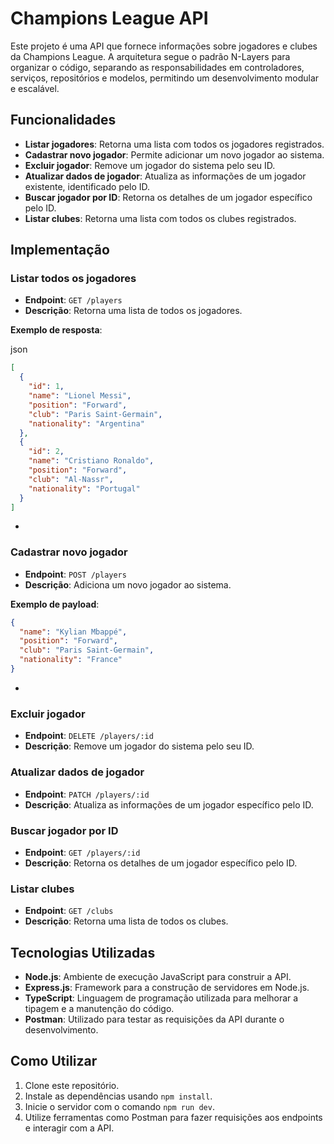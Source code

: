 # **Champions League API**

Este projeto é uma API que fornece informações sobre jogadores e clubes da Champions League. A arquitetura segue o padrão N-Layers para organizar o código, separando as responsabilidades em controladores, serviços, repositórios e modelos, permitindo um desenvolvimento modular e escalável.

## **Funcionalidades**

* **Listar jogadores**: Retorna uma lista com todos os jogadores registrados.  
* **Cadastrar novo jogador**: Permite adicionar um novo jogador ao sistema.  
* **Excluir jogador**: Remove um jogador do sistema pelo seu ID.  
* **Atualizar dados de jogador**: Atualiza as informações de um jogador existente, identificado pelo ID.  
* **Buscar jogador por ID**: Retorna os detalhes de um jogador específico pelo ID.  
* **Listar clubes**: Retorna uma lista com todos os clubes registrados.

## **Implementação**

### **Listar todos os jogadores**

* **Endpoint**: `GET /players`  
* **Descrição**: Retorna uma lista de todos os jogadores.

**Exemplo de resposta**:  

json  
```json
[
  {
    "id": 1,
    "name": "Lionel Messi",
    "position": "Forward",
    "club": "Paris Saint-Germain",
    "nationality": "Argentina"
  },
  {
    "id": 2,
    "name": "Cristiano Ronaldo",
    "position": "Forward",
    "club": "Al-Nassr",
    "nationality": "Portugal"
  }
]

```
* 

### **Cadastrar novo jogador**

* **Endpoint**: `POST /players`  
* **Descrição**: Adiciona um novo jogador ao sistema.

**Exemplo de payload**:  
```json  
{
  "name": "Kylian Mbappé",
  "position": "Forward",
  "club": "Paris Saint-Germain",
  "nationality": "France"
}
```
* 

### **Excluir jogador**

* **Endpoint**: `DELETE /players/:id`  
* **Descrição**: Remove um jogador do sistema pelo seu ID.

### **Atualizar dados de jogador**

* **Endpoint**: `PATCH /players/:id`  
* **Descrição**: Atualiza as informações de um jogador específico pelo ID.

### **Buscar jogador por ID**

* **Endpoint**: `GET /players/:id`  
* **Descrição**: Retorna os detalhes de um jogador específico pelo ID.

### **Listar clubes**

* **Endpoint**: `GET /clubs`  
* **Descrição**: Retorna uma lista de todos os clubes.

## **Tecnologias Utilizadas**

* **Node.js**: Ambiente de execução JavaScript para construir a API.  
* **Express.js**: Framework para a construção de servidores em Node.js.  
* **TypeScript**: Linguagem de programação utilizada para melhorar a tipagem e a manutenção do código.  
* **Postman**: Utilizado para testar as requisições da API durante o desenvolvimento.

## **Como Utilizar**

1. Clone este repositório.  
2. Instale as dependências usando `npm install`.  
3. Inicie o servidor com o comando `npm run dev`.  
4. Utilize ferramentas como Postman para fazer requisições aos endpoints e interagir com a API.

